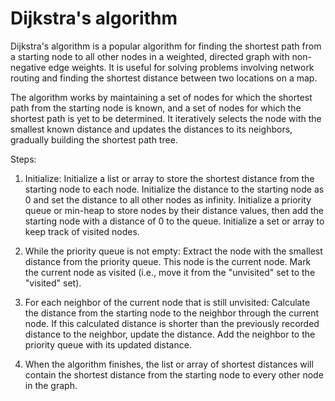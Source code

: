 # Dijkstra's algorithm

Dijkstra's algorithm is a popular algorithm for finding the shortest path from a starting node to all other nodes in a weighted, directed graph with non-negative edge weights. It is useful for solving problems involving network routing and finding the shortest distance between two locations on a map.

The algorithm works by maintaining a set of nodes for which the shortest path from the starting node is known, and a set of nodes for which the shortest path is yet to be determined. It iteratively selects the node with the smallest known distance and updates the distances to its neighbors, gradually building the shortest path tree.

Steps:

1. Initialize: Initialize a list or array to store the shortest distance from the starting node to each node. Initialize the distance to the starting node as 0 and set the distance to all other nodes as infinity. Initialize a priority queue or min-heap to store nodes by their distance values, then add the starting node with a distance of 0 to the queue. Initialize a set or array to keep track of visited nodes.

2. While the priority queue is not empty: Extract the node with the smallest distance from the priority queue. This node is the current node. Mark the current node as visited (i.e., move it from the "unvisited" set to the "visited" set).

3. For each neighbor of the current node that is still unvisited: Calculate the distance from the starting node to the neighbor through the current node. If this calculated distance is shorter than the previously recorded distance to the neighbor, update the distance. Add the neighbor to the priority queue with its updated distance.

4. When the algorithm finishes, the list or array of shortest distances will contain the shortest distance from the starting node to every other node in the graph.

